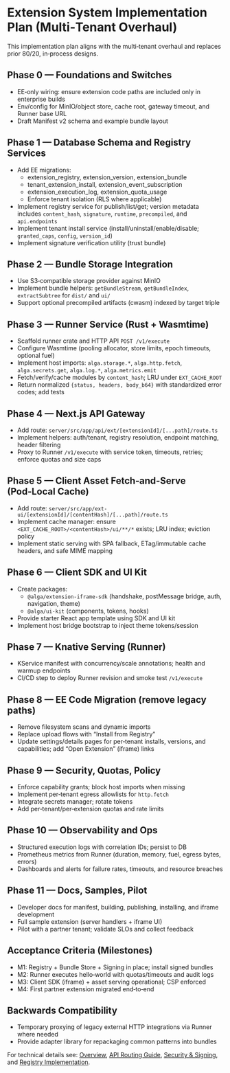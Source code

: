 # Extension System Implementation Plan (Multi‑Tenant Overhaul)

This implementation plan aligns with the multi‑tenant overhaul and replaces prior 80/20, in‑process designs.

## Phase 0 — Foundations and Switches
- EE‑only wiring: ensure extension code paths are included only in enterprise builds
- Env/config for MinIO/object store, cache root, gateway timeout, and Runner base URL
- Draft Manifest v2 schema and example bundle layout

## Phase 1 — Database Schema and Registry Services
- Add EE migrations:
  - extension_registry, extension_version, extension_bundle
  - tenant_extension_install, extension_event_subscription
  - extension_execution_log, extension_quota_usage
  - Enforce tenant isolation (RLS where applicable)
- Implement registry service for publish/list/get; version metadata includes `content_hash`, `signature`, `runtime`, `precompiled`, and `api.endpoints`
- Implement tenant install service (install/uninstall/enable/disable; `granted_caps`, `config`, `version_id`)
- Implement signature verification utility (trust bundle)

## Phase 2 — Bundle Storage Integration
- Use S3‑compatible storage provider against MinIO
- Implement bundle helpers: `getBundleStream`, `getBundleIndex`, `extractSubtree` for `dist/` and `ui/`
- Support optional precompiled artifacts (cwasm) indexed by target triple

## Phase 3 — Runner Service (Rust + Wasmtime)
- Scaffold runner crate and HTTP API `POST /v1/execute`
- Configure Wasmtime (pooling allocator, store limits, epoch timeouts, optional fuel)
- Implement host imports: `alga.storage.*`, `alga.http.fetch`, `alga.secrets.get`, `alga.log.*`, `alga.metrics.emit`
- Fetch/verify/cache modules by `content_hash`; LRU under `EXT_CACHE_ROOT`
- Return normalized `{status, headers, body_b64}` with standardized error codes; add tests

## Phase 4 — Next.js API Gateway
- Add route: `server/src/app/api/ext/[extensionId]/[...path]/route.ts`
- Implement helpers: auth/tenant, registry resolution, endpoint matching, header filtering
- Proxy to Runner `/v1/execute` with service token, timeouts, retries; enforce quotas and size caps

## Phase 5 — Client Asset Fetch‑and‑Serve (Pod‑Local Cache)
- Add route: `server/src/app/ext-ui/[extensionId]/[contentHash]/[...path]/route.ts`
- Implement cache manager: ensure `<EXT_CACHE_ROOT>/<contentHash>/ui/**/*` exists; LRU index; eviction policy
- Implement static serving with SPA fallback, ETag/immutable cache headers, and safe MIME mapping

## Phase 6 — Client SDK and UI Kit
- Create packages:
  - `@alga/extension-iframe-sdk` (handshake, postMessage bridge, auth, navigation, theme)
  - `@alga/ui-kit` (components, tokens, hooks)
- Provide starter React app template using SDK and UI kit
- Implement host bridge bootstrap to inject theme tokens/session

## Phase 7 — Knative Serving (Runner)
- KService manifest with concurrency/scale annotations; health and warmup endpoints
- CI/CD step to deploy Runner revision and smoke test `/v1/execute`

## Phase 8 — EE Code Migration (remove legacy paths)
- Remove filesystem scans and dynamic imports
- Replace upload flows with “Install from Registry”
- Update settings/details pages for per‑tenant installs, versions, and capabilities; add “Open Extension” (iframe) links

## Phase 9 — Security, Quotas, Policy
- Enforce capability grants; block host imports when missing
- Implement per‑tenant egress allowlists for `http.fetch`
- Integrate secrets manager; rotate tokens
- Add per‑tenant/per‑extension quotas and rate limits

## Phase 10 — Observability and Ops
- Structured execution logs with correlation IDs; persist to DB
- Prometheus metrics from Runner (duration, memory, fuel, egress bytes, errors)
- Dashboards and alerts for failure rates, timeouts, and resource breaches

## Phase 11 — Docs, Samples, Pilot
- Developer docs for manifest, building, publishing, installing, and iframe development
- Full sample extension (server handlers + iframe UI)
- Pilot with a partner tenant; validate SLOs and collect feedback

## Acceptance Criteria (Milestones)
- M1: Registry + Bundle Store + Signing in place; install signed bundles
- M2: Runner executes hello‑world with quotas/timeouts and audit logs
- M3: Client SDK (iframe) + asset serving operational; CSP enforced
- M4: First partner extension migrated end‑to‑end

## Backwards Compatibility
- Temporary proxying of legacy external HTTP integrations via Runner where needed
- Provide adapter library for repackaging common patterns into bundles

For technical details see: [Overview](overview.md), [API Routing Guide](api-routing-guide.md), [Security & Signing](security_signing.md), and [Registry Implementation](registry_implementation.md).
